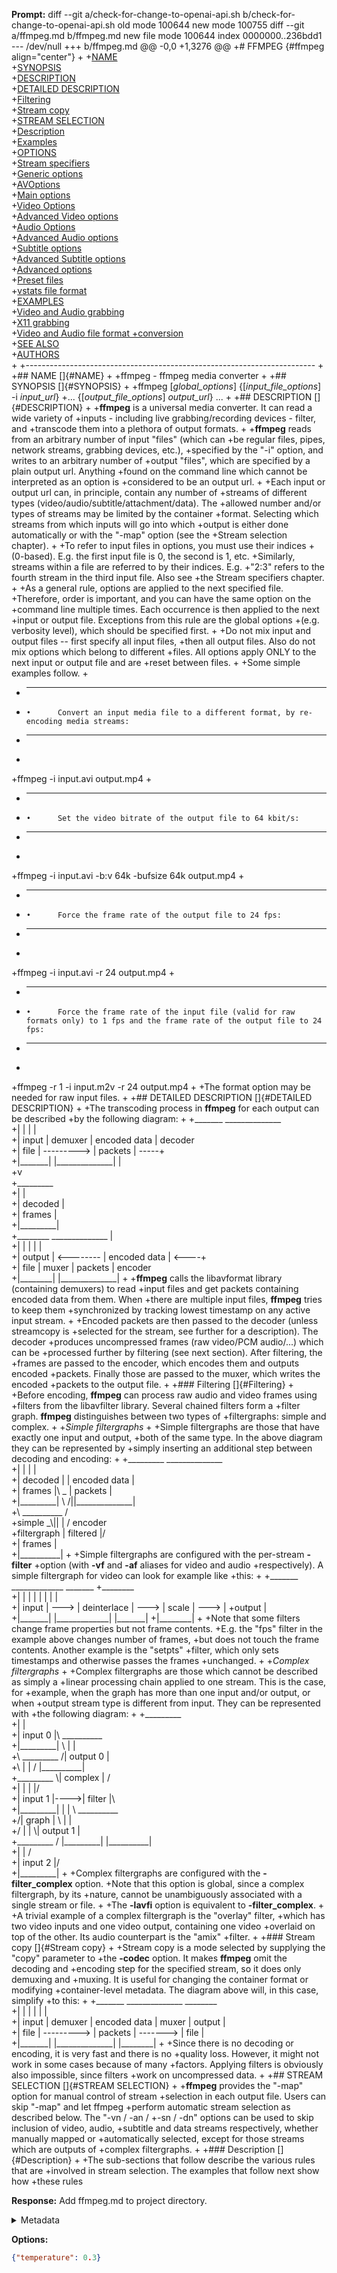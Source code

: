 **Prompt:**
diff --git a/check-for-change-to-openai-api.sh b/check-for-change-to-openai-api.sh
old mode 100644
new mode 100755
diff --git a/ffmpeg.md b/ffmpeg.md
new file mode 100644
index 0000000..236bdd1
--- /dev/null
+++ b/ffmpeg.md
@@ -0,0 +1,3276 @@
+# FFMPEG {#ffmpeg align="center"}
+
+[NAME](#NAME)\
+[SYNOPSIS](#SYNOPSIS)\
+[DESCRIPTION](#DESCRIPTION)\
+[DETAILED DESCRIPTION](#DETAILED%20DESCRIPTION)\
+[Filtering](#Filtering)\
+[Stream copy](#Stream%20copy)\
+[STREAM SELECTION](#STREAM%20SELECTION)\
+[Description](#Description)\
+[Examples](#Examples)\
+[OPTIONS](#OPTIONS)\
+[Stream specifiers](#Stream%20specifiers)\
+[Generic options](#Generic%20options)\
+[AVOptions](#AVOptions)\
+[Main options](#Main%20options)\
+[Video Options](#Video%20Options)\
+[Advanced Video options](#Advanced%20Video%20options)\
+[Audio Options](#Audio%20Options)\
+[Advanced Audio options](#Advanced%20Audio%20options)\
+[Subtitle options](#Subtitle%20options)\
+[Advanced Subtitle options](#Advanced%20Subtitle%20options)\
+[Advanced options](#Advanced%20options)\
+[Preset files](#Preset%20files)\
+[vstats file format](#vstats%20file%20format)\
+[EXAMPLES](#EXAMPLES)\
+[Video and Audio grabbing](#Video%20and%20Audio%20grabbing)\
+[X11 grabbing](#X11%20grabbing)\
+[Video and Audio file format
+conversion](#Video%20and%20Audio%20file%20format%20conversion)\
+[SEE ALSO](#SEE%20ALSO)\
+[AUTHORS](#AUTHORS)\
+
+------------------------------------------------------------------------
+
+## NAME []{#NAME}
+
+ffmpeg - ffmpeg media converter
+
+## SYNOPSIS []{#SYNOPSIS}
+
+ffmpeg \[*global_options*\] {\[*input_file_options*\] -i *input_url*}
+\... {\[*output_file_options*\] *output_url*} \...
+
+## DESCRIPTION []{#DESCRIPTION}
+
+**ffmpeg** is a universal media converter. It can read a wide variety of
+inputs - including live grabbing/recording devices - filter, and
+transcode them into a plethora of output formats.
+
+**ffmpeg** reads from an arbitrary number of input \"files\" (which can
+be regular files, pipes, network streams, grabbing devices, etc.),
+specified by the \"-i\" option, and writes to an arbitrary number of
+output \"files\", which are specified by a plain output url. Anything
+found on the command line which cannot be interpreted as an option is
+considered to be an output url.
+
+Each input or output url can, in principle, contain any number of
+streams of different types (video/audio/subtitle/attachment/data). The
+allowed number and/or types of streams may be limited by the container
+format. Selecting which streams from which inputs will go into which
+output is either done automatically or with the \"-map\" option (see the
+Stream selection chapter).
+
+To refer to input files in options, you must use their indices
+(0-based). E.g. the first input file is 0, the second is 1, etc.
+Similarly, streams within a file are referred to by their indices. E.g.
+\"2:3\" refers to the fourth stream in the third input file. Also see
+the Stream specifiers chapter.
+
+As a general rule, options are applied to the next specified file.
+Therefore, order is important, and you can have the same option on the
+command line multiple times. Each occurrence is then applied to the next
+input or output file. Exceptions from this rule are the global options
+(e.g. verbosity level), which should be specified first.
+
+Do not mix input and output files \-- first specify all input files,
+then all output files. Also do not mix options which belong to different
+files. All options apply ONLY to the next input or output file and are
+reset between files.
+
+Some simple examples follow.
+
+  -- --- -- ----------------------------------------------------------------------------------
+     •      Convert an input media file to a different format, by re-encoding media streams:
+  -- --- -- ----------------------------------------------------------------------------------
+
+ffmpeg -i input.avi output.mp4
+
+  -- --- -- -------------------------------------------------------- --
+     •      Set the video bitrate of the output file to 64 kbit/s:   
+  -- --- -- -------------------------------------------------------- --
+
+ffmpeg -i input.avi -b:v 64k -bufsize 64k output.mp4
+
+  -- --- -- ---------------------------------------------------- --
+     •      Force the frame rate of the output file to 24 fps:   
+  -- --- -- ---------------------------------------------------- --
+
+ffmpeg -i input.avi -r 24 output.mp4
+
+  -- --- -- -------------------------------------------------------------------------------------------------------------------------------
+     •      Force the frame rate of the input file (valid for raw formats only) to 1 fps and the frame rate of the output file to 24 fps:
+  -- --- -- -------------------------------------------------------------------------------------------------------------------------------
+
+ffmpeg -r 1 -i input.m2v -r 24 output.mp4
+
+The format option may be needed for raw input files.
+
+## DETAILED DESCRIPTION []{#DETAILED DESCRIPTION}
+
+The transcoding process in **ffmpeg** for each output can be described
+by the following diagram:
+
+\_\_\_\_\_\_\_ \_\_\_\_\_\_\_\_\_\_\_\_\_\_\
+\| \| \| \|\
+\| input \| demuxer \| encoded data \| decoder\
+\| file \| \-\-\-\-\-\-\-\--\> \| packets \| \-\-\-\--+\
+\|\_\_\_\_\_\_\_\| \|\_\_\_\_\_\_\_\_\_\_\_\_\_\_\| \|\
+v\
+\_\_\_\_\_\_\_\_\_\
+\| \|\
+\| decoded \|\
+\| frames \|\
+\|\_\_\_\_\_\_\_\_\_\|\
+\_\_\_\_\_\_\_\_ \_\_\_\_\_\_\_\_\_\_\_\_\_\_ \|\
+\| \| \| \| \|\
+\| output \| \<\-\-\-\-\-\-\-- \| encoded data \| \<\-\-\--+\
+\| file \| muxer \| packets \| encoder\
+\|\_\_\_\_\_\_\_\_\| \|\_\_\_\_\_\_\_\_\_\_\_\_\_\_\|
+
+**ffmpeg** calls the libavformat library (containing demuxers) to read
+input files and get packets containing encoded data from them. When
+there are multiple input files, **ffmpeg** tries to keep them
+synchronized by tracking lowest timestamp on any active input stream.
+
+Encoded packets are then passed to the decoder (unless streamcopy is
+selected for the stream, see further for a description). The decoder
+produces uncompressed frames (raw video/PCM audio/\...) which can be
+processed further by filtering (see next section). After filtering, the
+frames are passed to the encoder, which encodes them and outputs encoded
+packets. Finally those are passed to the muxer, which writes the encoded
+packets to the output file.
+
+### Filtering []{#Filtering}
+
+Before encoding, **ffmpeg** can process raw audio and video frames using
+filters from the libavfilter library. Several chained filters form a
+filter graph. **ffmpeg** distinguishes between two types of
+filtergraphs: simple and complex.
+
+*Simple filtergraphs*
+
+Simple filtergraphs are those that have exactly one input and output,
+both of the same type. In the above diagram they can be represented by
+simply inserting an additional step between decoding and encoding:
+
+\_\_\_\_\_\_\_\_\_ \_\_\_\_\_\_\_\_\_\_\_\_\_\_\
+\| \| \| \|\
+\| decoded \| \| encoded data \|\
+\| frames \|\\ \_ \| packets \|\
+\|\_\_\_\_\_\_\_\_\_\| \\ /\|\|\_\_\_\_\_\_\_\_\_\_\_\_\_\_\|\
+\\ \_\_\_\_\_\_\_\_\_\_ /\
+simple \_\\\|\| \| / encoder\
+filtergraph \| filtered \|/\
+\| frames \|\
+\|\_\_\_\_\_\_\_\_\_\_\|
+
+Simple filtergraphs are configured with the per-stream **-filter**
+option (with **-vf** and **-af** aliases for video and audio
+respectively). A simple filtergraph for video can look for example like
+this:
+
+\_\_\_\_\_\_\_ \_\_\_\_\_\_\_\_\_\_\_\_\_ \_\_\_\_\_\_\_
+\_\_\_\_\_\_\_\_\
+\| \| \| \| \| \| \| \|\
+\| input \| \-\--\> \| deinterlace \| \-\--\> \| scale \| \-\--\> \|
+output \|\
+\|\_\_\_\_\_\_\_\| \|\_\_\_\_\_\_\_\_\_\_\_\_\_\| \|\_\_\_\_\_\_\_\|
+\|\_\_\_\_\_\_\_\_\|
+
+Note that some filters change frame properties but not frame contents.
+E.g. the \"fps\" filter in the example above changes number of frames,
+but does not touch the frame contents. Another example is the \"setpts\"
+filter, which only sets timestamps and otherwise passes the frames
+unchanged.
+
+*Complex filtergraphs*
+
+Complex filtergraphs are those which cannot be described as simply a
+linear processing chain applied to one stream. This is the case, for
+example, when the graph has more than one input and/or output, or when
+output stream type is different from input. They can be represented with
+the following diagram:
+
+\_\_\_\_\_\_\_\_\_\
+\| \|\
+\| input 0 \|\\ \_\_\_\_\_\_\_\_\_\_\
+\|\_\_\_\_\_\_\_\_\_\| \\ \| \|\
+\\ \_\_\_\_\_\_\_\_\_ /\| output 0 \|\
+\\ \| \| / \|\_\_\_\_\_\_\_\_\_\_\|\
+\_\_\_\_\_\_\_\_\_ \\\| complex \| /\
+\| \| \| \|/\
+\| input 1 \|\-\-\--\>\| filter \|\\\
+\|\_\_\_\_\_\_\_\_\_\| \| \| \\ \_\_\_\_\_\_\_\_\_\_\
+/\| graph \| \\ \| \|\
+/ \| \| \\\| output 1 \|\
+\_\_\_\_\_\_\_\_\_ / \|\_\_\_\_\_\_\_\_\_\| \|\_\_\_\_\_\_\_\_\_\_\|\
+\| \| /\
+\| input 2 \|/\
+\|\_\_\_\_\_\_\_\_\_\|
+
+Complex filtergraphs are configured with the **-filter_complex** option.
+Note that this option is global, since a complex filtergraph, by its
+nature, cannot be unambiguously associated with a single stream or file.
+
+The **-lavfi** option is equivalent to **-filter_complex**.
+
+A trivial example of a complex filtergraph is the \"overlay\" filter,
+which has two video inputs and one video output, containing one video
+overlaid on top of the other. Its audio counterpart is the \"amix\"
+filter.
+
+### Stream copy []{#Stream copy}
+
+Stream copy is a mode selected by supplying the \"copy\" parameter to
+the **-codec** option. It makes **ffmpeg** omit the decoding and
+encoding step for the specified stream, so it does only demuxing and
+muxing. It is useful for changing the container format or modifying
+container-level metadata. The diagram above will, in this case, simplify
+to this:
+
+\_\_\_\_\_\_\_ \_\_\_\_\_\_\_\_\_\_\_\_\_\_ \_\_\_\_\_\_\_\_\
+\| \| \| \| \| \|\
+\| input \| demuxer \| encoded data \| muxer \| output \|\
+\| file \| \-\-\-\-\-\-\-\--\> \| packets \| \-\-\-\-\-\--\> \| file \|\
+\|\_\_\_\_\_\_\_\| \|\_\_\_\_\_\_\_\_\_\_\_\_\_\_\| \|\_\_\_\_\_\_\_\_\|
+
+Since there is no decoding or encoding, it is very fast and there is no
+quality loss. However, it might not work in some cases because of many
+factors. Applying filters is obviously also impossible, since filters
+work on uncompressed data.
+
+## STREAM SELECTION []{#STREAM SELECTION}
+
+**ffmpeg** provides the \"-map\" option for manual control of stream
+selection in each output file. Users can skip \"-map\" and let ffmpeg
+perform automatic stream selection as described below. The \"-vn / -an /
+-sn / -dn\" options can be used to skip inclusion of video, audio,
+subtitle and data streams respectively, whether manually mapped or
+automatically selected, except for those streams which are outputs of
+complex filtergraphs.
+
+### Description []{#Description}
+
+The sub-sections that follow describe the various rules that are
+involved in stream selection. The examples that follow next show how
+these rules


**Response:**
Add ffmpeg.md to project directory.

<details><summary>Metadata</summary>

- Duration: 1190 ms
- Datetime: 2023-12-12T20:16:06.666451
- Model: gpt-3.5-turbo-0613

</details>

**Options:**
```json
{"temperature": 0.3}
```

